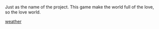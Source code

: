 Just as the name of the project. This game make the world full of the love, so the love world.

[weather](https://github.com/twwy/Loworld/blob/master/docs/weather.md)
